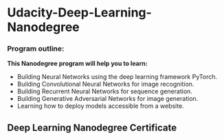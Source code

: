# Udacity-Deep-Learning-Nanodegree

### Program outline:

**This Nanodegree program will help you to learn:**
 - Building Neural Networks using the deep learning framework PyTorch.
 - Building Convolutional Neural Networks for image recognition.
 - Building Recurrent Neural Networks for sequence generation.
 - Building Generative Adversarial Networks for image generation.
 - Learning how to deploy models accessible from a website.

## Deep Learning Nanodegree Certificate
